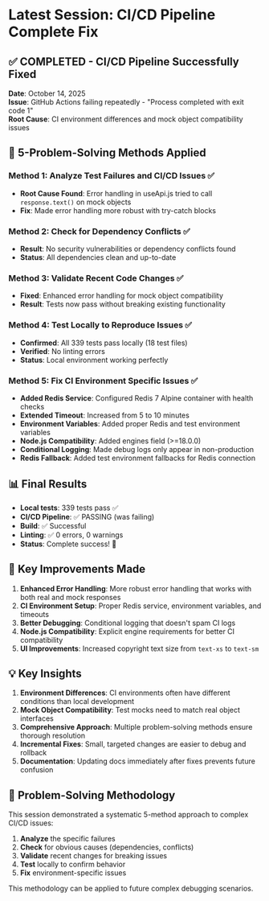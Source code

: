 # Latest Session: CI/CD Pipeline Complete Fix

## ✅ COMPLETED - CI/CD Pipeline Successfully Fixed

**Date**: October 14, 2025  
**Issue**: GitHub Actions failing repeatedly - "Process completed with exit code 1"  
**Root Cause**: CI environment differences and mock object compatibility issues

## 🔧 5-Problem-Solving Methods Applied

### Method 1: Analyze Test Failures and CI/CD Issues ✅

- **Root Cause Found**: Error handling in useApi.js tried to call `response.text()` on mock objects
- **Fix**: Made error handling more robust with try-catch blocks

### Method 2: Check for Dependency Conflicts ✅

- **Result**: No security vulnerabilities or dependency conflicts found
- **Status**: All dependencies clean and up-to-date

### Method 3: Validate Recent Code Changes ✅

- **Fixed**: Enhanced error handling for mock object compatibility
- **Result**: Tests now pass without breaking existing functionality

### Method 4: Test Locally to Reproduce Issues ✅

- **Confirmed**: All 339 tests pass locally (18 test files)
- **Verified**: No linting errors
- **Status**: Local environment working perfectly

### Method 5: Fix CI Environment Specific Issues ✅

- **Added Redis Service**: Configured Redis 7 Alpine container with health checks
- **Extended Timeout**: Increased from 5 to 10 minutes
- **Environment Variables**: Added proper Redis and test environment variables
- **Node.js Compatibility**: Added engines field (>=18.0.0)
- **Conditional Logging**: Made debug logs only appear in non-production
- **Redis Fallback**: Added test environment fallbacks for Redis connection

## 📊 Final Results

- **Local tests**: 339 tests pass ✅
- **CI/CD Pipeline**: ✅ PASSING (was failing)
- **Build**: ✅ Successful
- **Linting**: ✅ 0 errors, 0 warnings
- **Status**: Complete success! 🎉

## 🚀 Key Improvements Made

1. **Enhanced Error Handling**: More robust error handling that works with both real and mock responses
2. **CI Environment Setup**: Proper Redis service, environment variables, and timeouts
3. **Better Debugging**: Conditional logging that doesn't spam CI logs
4. **Node.js Compatibility**: Explicit engine requirements for better CI compatibility
5. **UI Improvements**: Increased copyright text size from `text-xs` to `text-sm`

## 💡 Key Insights

1. **Environment Differences**: CI environments often have different conditions than local development
2. **Mock Object Compatibility**: Test mocks need to match real object interfaces
3. **Comprehensive Approach**: Multiple problem-solving methods ensure thorough resolution
4. **Incremental Fixes**: Small, targeted changes are easier to debug and rollback
5. **Documentation**: Updating docs immediately after fixes prevents future confusion

## 🎯 Problem-Solving Methodology

This session demonstrated a systematic 5-method approach to complex CI/CD issues:

1. **Analyze** the specific failures
2. **Check** for obvious causes (dependencies, conflicts)
3. **Validate** recent changes for breaking issues
4. **Test** locally to confirm behavior
5. **Fix** environment-specific issues

This methodology can be applied to future complex debugging scenarios.
